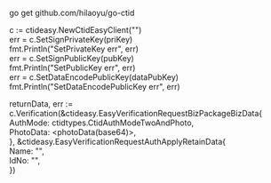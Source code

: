 go get github.com/hilaoyu/go-ctid

c := ctideasy.NewCtidEasyClient("<orgCode>")  
err = c.SetSignPrivateKey(priKey)  
fmt.Println("SetPrivateKey err", err)  
err = c.SetSignPublicKey(pubKey)  
fmt.Println("SetPublicKey err", err)  
err = c.SetDataEncodePublicKey(dataPubKey)  
fmt.Println("SetDataEncodePublicKey err", err)  

returnData, err := c.Verification(&ctideasy.EasyVerificationRequestBizPackageBizData{  
  AuthMode:  ctidtypes.CtidAuthModeTwoAndPhoto,  
  PhotoData: <photoData(base64)>,  
}, &ctideasy.EasyVerificationRequestAuthApplyRetainData{  
  Name: "<name>",  
  IdNo: "<idcard no>",  
})  

